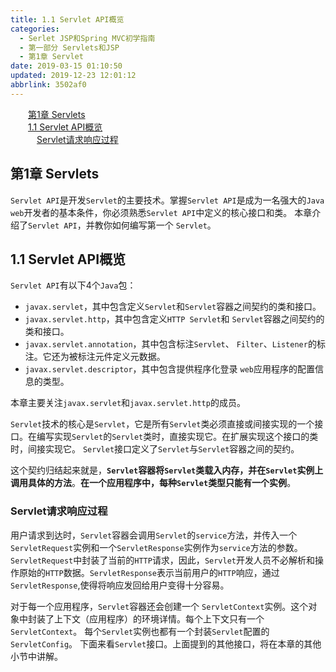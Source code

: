 ```yaml
---
title: 1.1 Servlet API概览
categories: 
  - Serlet JSP和Spring MVC初学指南
  - 第一部分 Servlets和JSP
  - 第1章 Servlet
date: 2019-03-15 01:10:50
updated: 2019-12-23 12:01:12
abbrlink: 3502af0
---
```

<div id='my_toc'><a href="/JavaReadingNotes/3502af0/#第1章-Servlets" class="header_2">第1章 Servlets</a>&nbsp;<br><a href="/JavaReadingNotes/3502af0/#1-1-Servlet-API概览" class="header_2">1.1 Servlet API概览</a>&nbsp;<br><a href="/JavaReadingNotes/3502af0/#Servlet请求响应过程" class="header_3">Servlet请求响应过程</a>&nbsp;<br></div>
<style>.header_1{margin-left: 1em;}.header_2{margin-left: 2em;}.header_3{margin-left: 3em;}.header_4{margin-left: 4em;}.header_5{margin-left: 5em;}.header_6{margin-left: 6em;}</style>
<!--more-->
<script>if (navigator.platform.search('arm')==-1){document.getElementById('my_toc').style.display = 'none';}var e,p = document.getElementsByTagName('p');while (p.length>0) {e = p[0];e.parentElement.removeChild(e);}</script>

<!--end-->
<!--SSTStart-->
## 第1章 Servlets ##
`Servlet API`是开发`Servlet`的主要技术。掌握`Servlet API`是成为一名强大的`Java web`开发者的基本条件，你必须熟悉`Servlet API`中定义的核心接口和类。 本章介绍了`Servlet API`，并教你如何编写第一个 `Servlet`。
## 1.1 Servlet API概览  ##
`Servlet API`有以下4个`Java`包：
- `javax.servlet`，其中包含定义`Servlet`和`Servlet`容器之间契约的类和接口。
- `javax.servlet.http`，其中包含定义`HTTP Servlet`和 `Servlet`容器之间契约的类和接口。
- `javax.servlet.annotation`，其中包含标注`Servlet`、 `Filter`、`Listener`的标注。它还为被标注元件定义元数据。
- `javax.servlet.descriptor`，其中包含提供程序化登录 `web`应用程序的配置信息的类型。 

本章主要关注`javax.servlet`和`javax.servlet.http`的成员。

`Servlet`技术的核心是`Servlet`，它是所有`Servlet`类必须直接或间接实现的一个接口。在编写实现`Servlet`的`Servlet`类时，直接实现它。在扩展实现这个接口的类时，间接实现它。 `Servlet`接口定义了`Servlet`与`Servlet`容器之间的契约。

这个契约归结起来就是，**`Servlet`容器将`Servlet`类载入内存，并在`Servlet`实例上调用具体的方法**。**在一个应用程序中，每种`Servlet`类型只能有一个实例**。
### Servlet请求响应过程 ###
用户请求到达时，`Servlet`容器会调用`Servlet`的`service`方法，并传入一个`ServletRequest`实例和一个`ServletResponse`实例作为`service`方法的参数。`ServletRequest`中封装了当前的`HTTP`请求，因此，`Servlet`开发人员不必解析和操作原始的`HTTP`数据。`ServletResponse`表示当前用户的`HTTP`响应，通过`ServletResponse`,使得将响应发回给用户变得十分容易。

对于每一个应用程序，`Servlet`容器还会创建一个 `ServletContext`实例。这个对象中封装了上下文（应用程序）的环境详情。每个上下文只有一个`ServletContext`。 每个`Servlet`实例也都有一个封装`Servlet`配置的 `ServletConfig`。
下面来看`Servlet`接口。上面提到的其他接口，将在本章的其他小节中讲解。

<!--SSTStop-->
